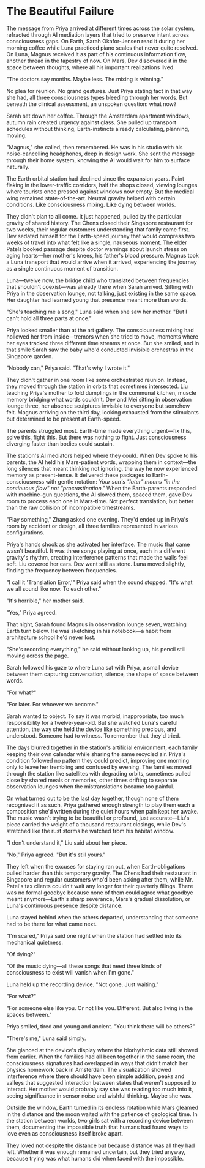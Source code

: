 # The Beautiful Failure

The message from Priya arrived at different times across the solar system, refracted through AI mediation layers that tried to preserve intent across consciousness gaps. On Earth, Sarah Okafor-Jensen read it during her morning coffee while Luna practiced piano scales that never quite resolved. On Luna, Magnus received it as part of his continuous information flow, another thread in the tapestry of now. On Mars, Dev discovered it in the space between thoughts, where all his important realizations lived.

"The doctors say months. Maybe less. The mixing is winning."

No plea for reunion. No grand gestures. Just Priya stating fact in that way she had, all three consciousness types bleeding through her words. But beneath the clinical assessment, an unspoken question: what now?

Sarah set down her coffee. Through the Amsterdam apartment windows, autumn rain created urgency against glass. She pulled up transport schedules without thinking, Earth-instincts already calculating, planning, moving.

"Magnus," she called, then remembered. He was in his studio with his noise-cancelling headphones, deep in design work. She sent the message through their home system, knowing the AI would wait for him to surface naturally.

The Earth orbital station had declined since the expansion years. Paint flaking in the lower-traffic corridors, half the shops closed, viewing lounges where tourists once pressed against windows now empty. But the medical wing remained state-of-the-art. Neutral gravity helped with certain conditions. Like consciousness mixing. Like dying between worlds.

They didn't plan to all come. It just happened, pulled by the particular gravity of shared history. The Chens closed their Singapore restaurant for two weeks, their regular customers understanding that family came first. Dev sedated himself for the Earth-speed journey that would compress two weeks of travel into what felt like a single, nauseous moment. The elder Patels booked passage despite doctor warnings about launch stress on aging hearts—her mother's knees, his father's blood pressure. Magnus took a Luna transport that would arrive when it arrived, experiencing the journey as a single continuous moment of transition.

Luna—twelve now, the bridge child who translated between frequencies that shouldn't coexist—was already there when Sarah arrived. Sitting with Priya in the observation lounge, not talking, just existing in the same space. Her daughter had learned young that presence meant more than words.

"She's teaching me a song," Luna said when she saw her mother. "But I can't hold all three parts at once."

Priya looked smaller than at the art gallery. The consciousness mixing had hollowed her from inside—tremors when she tried to move, moments where her eyes tracked three different time streams at once. But she smiled, and in that smile Sarah saw the baby who'd conducted invisible orchestras in the Singapore garden.

"Nobody can," Priya said. "That's why I wrote it."

They didn't gather in one room like some orchestrated reunion. Instead, they moved through the station in orbits that sometimes intersected. Liu teaching Priya's mother to fold dumplings in the communal kitchen, muscle memory bridging what words couldn't. Dev and Mei sitting in observation lounge three, her absence sculptures invisible to everyone but somehow felt. Magnus arriving on the third day, looking exhausted from the stimulants but determined to be present at Earth-speed.

The parents struggled most. Earth-time made everything urgent—fix this, solve this, fight this. But there was nothing to fight. Just consciousness diverging faster than bodies could sustain.

The station's AI mediators helped where they could. When Dev spoke to his parents, the AI held his Mars-patient words, wrapping them in context—the long silences that meant thinking not ignoring, the way he now experienced memory as present-tense. It delivered these packages to Earth-consciousness with gentle notation: *Your son's "later" means "in the continuous flow" not "procrastination."* When the Earth-parents responded with machine-gun questions, the AI slowed them, spaced them, gave Dev room to process each one in Mars-time. Not perfect translation, but better than the raw collision of incompatible timestreams.

"Play something," Zhang asked one evening. They'd ended up in Priya's room by accident or design, all three families represented in various configurations.

Priya's hands shook as she activated her interface. The music that came wasn't beautiful. It was three songs playing at once, each in a different gravity's rhythm, creating interference patterns that made the walls feel soft. Liu covered her ears. Dev went still as stone. Luna moved slightly, finding the frequency between frequencies.

"I call it 'Translation Error,'" Priya said when the sound stopped. "It's what we all sound like now. To each other."

"It's horrible," her mother said.

"Yes," Priya agreed.

That night, Sarah found Magnus in observation lounge seven, watching Earth turn below. He was sketching in his notebook—a habit from architecture school he'd never lost.

"She's recording everything," he said without looking up, his pencil still moving across the page.

Sarah followed his gaze to where Luna sat with Priya, a small device between them capturing conversation, silence, the shape of space between words.

"For what?"

"For later. For whoever we become."

Sarah wanted to object. To say it was morbid, inappropriate, too much responsibility for a twelve-year-old. But she watched Luna's careful attention, the way she held the device like something precious, and understood. Someone had to witness. To remember that they'd tried.

The days blurred together in the station's artificial environment, each family keeping their own calendar while sharing the same recycled air. Priya's condition followed no pattern they could predict, improving one morning only to leave her trembling and confused by evening. The families moved through the station like satellites with degrading orbits, sometimes pulled close by shared meals or memories, other times drifting to separate observation lounges when the mistranslations became too painful.

On what turned out to be the last day together, though none of them recognized it as such, Priya gathered enough strength to play them each a composition she'd written during the quiet hours when pain kept her awake. The music wasn't trying to be beautiful or profound, just accurate—Liu's piece carried the weight of a thousand restaurant closings, while Dev's stretched like the rust storms he watched from his habitat window.

"I don't understand it," Liu said about her piece.

"No," Priya agreed. "But it's still yours."

They left when the excuses for staying ran out, when Earth-obligations pulled harder than this temporary gravity. The Chens had their restaurant in Singapore and regular customers who'd been asking after them, while Mr. Patel's tax clients couldn't wait any longer for their quarterly filings. There was no formal goodbye because none of them could agree what goodbye meant anymore—Earth's sharp severance, Mars's gradual dissolution, or Luna's continuous presence despite distance.

Luna stayed behind when the others departed, understanding that someone had to be there for what came next.

"I'm scared," Priya said one night when the station had settled into its mechanical quietness.

"Of dying?"

"Of the music dying—all these songs that need three kinds of consciousness to exist will vanish when I'm gone."

Luna held up the recording device. "Not gone. Just waiting."

"For what?"

"For someone else like you. Or not like you. Different. But also living in the spaces between."

Priya smiled, tired and young and ancient. "You think there will be others?"

"There's me," Luna said simply.

She glanced at the device's display where the biorhythmic data still showed from earlier. When the families had all been together in the same room, the consciousness signatures had overlapped in ways that didn't match her physics homework back in Amsterdam. The visualization showed interference where there should have been simple addition, peaks and valleys that suggested interaction between states that weren't supposed to interact. Her mother would probably say she was reading too much into it, seeing significance in sensor noise and wishful thinking. Maybe she was.

Outside the window, Earth turned in its endless rotation while Mars gleamed in the distance and the moon waited with the patience of geological time. In the station between worlds, two girls sat with a recording device between them, documenting the impossible truth that humans had found ways to love even as consciousness itself broke apart.

They loved not despite the distance but because distance was all they had left. Whether it was enough remained uncertain, but they tried anyway, because trying was what humans did when faced with the impossible.